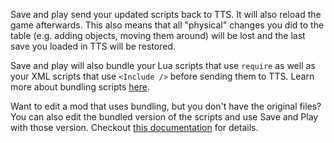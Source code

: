 Save and play send your updated scripts back to TTS.
It will also reload the game afterwards.
This also means that all "physical" changes you did to the table (e.g. adding objects, moving them around) will be lost and the last save you loaded in TTS will be restored.

Save and play will also bundle your Lua scripts that use `require` as well as your XML scripts that use `<Include />` before sending them to TTS.
Learn more about bundling scripts [here](https://sebaestschjin.github.io/tts-tools/editor/latest/bundling).

Want to edit a mod that uses bundling, but you don't have the original files?
You can also edit the bundled version of the scripts and use Save and Play with those version.
Checkout [this documentation](https://sebaestschjin.github.io/tts-tools/editor/latest/bundling#save-and-play) for details.
